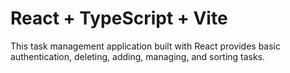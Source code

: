 # React + TypeScript + Vite

This task management application built with React provides basic authentication, deleting, adding, managing, and sorting tasks.
